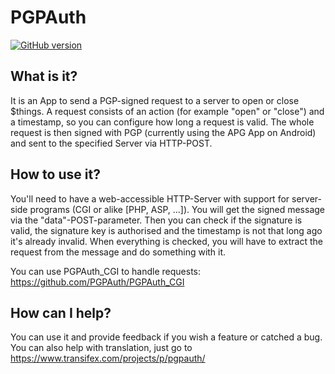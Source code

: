 # PGPAuth
[![GitHub version](https://badge.fury.io/gh/PGPAuth%2FPGPAuth_Android.svg)](http://badge.fury.io/gh/PGPAuth%2FPGPAuth_Android)

## What is it?
It is an App to send a PGP-signed request to a server to open or close $things.
A request consists of an action (for example "open" or "close") and a timestamp, so you can configure how long a request is valid.
The whole request is then signed with PGP (currently using the APG App on Android) and sent to the specified Server via HTTP-POST.

## How to use it?
You'll need to have a web-accessible HTTP-Server with support for server-side programs (CGI or alike [PHP, ASP, ...]).
You will get the signed message via the "data"-POST-parameter.
Then you can check if the signature is valid, the signature key is authorised and the timestamp is not that long ago it's already invalid.
When everything is checked, you will have to extract the request from the message and do something with it.

You can use PGPAuth_CGI to handle requests:
https://github.com/PGPAuth/PGPAuth_CGI

## How can I help?
You can use it and provide feedback if you wish a feature or catched a bug.
You can also help with translation, just go to https://www.transifex.com/projects/p/pgpauth/ 
